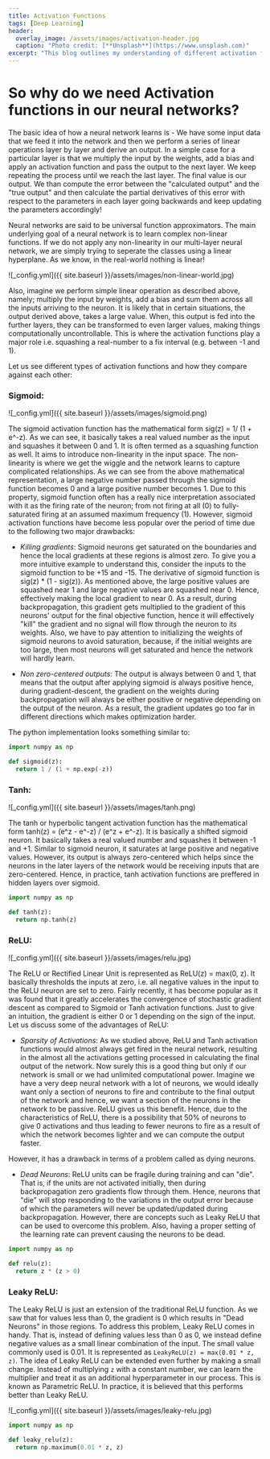 ```yaml
---
title: Activation Functions
tags: [Deep Learning]
header:
  overlay_image: /assets/images/activation-header.jpg
  caption: "Photo credit: [**Unsplash**](https://www.unsplash.com)"
excerpt: "This blog outlines my understanding of different activation functions used in deep neural networks..."
---
```


# So why do we need Activation functions in our neural networks?

The basic idea of how a neural network learns is - We have some input data that we feed it into the network and then we perform a series of linear operations layer by layer and derive an output. In a simple case for a particular layer is that we multiply the input by the weights, add a bias and apply an activation function and pass the output to the next layer. We keep repeating the process until we reach the last layer. The final value is our output. We than compute the error between the "calculated output" and the "true output" and then calculate the partial derivatives of this error with respect to the parameters in each layer going backwards and keep updating the parameters accordingly!

Neural networks are said to be universal function approximators. The main underlying goal of a neural network is to learn complex non-linear functions. If we do not apply any non-linearity in our multi-layer neural network, we are simply trying to seperate the classes using a linear hyperplane. As we know, in the real-world nothing is linear!

![_config.yml]({{ site.baseurl }}/assets/images/non-linear-world.jpg)


Also, imagine we perform simple linear operation as described above, namely; multiply the input by weights, add a bias and sum them across all the inputs arriving to the neuron. It is likely that in certain situations, the output derived above, takes a large value. When, this output is fed into the further layers, they can be transformed to even larger values, making things computationally uncontrollable. This is where the activation functions play a major role i.e. squashing a real-number to a fix interval (e.g. between -1 and 1).

Let us see different types of activation functions and how they compare against each other:

### Sigmoid:

![_config.yml]({{ site.baseurl }}/assets/images/sigmoid.png)

The sigmoid activation function has the mathematical form sig(z) = 1/ (1 + e^-z). As we can see, it basically takes a real valued number as the input and squashes it between 0 and 1. It is often termed as a squashing function as well. It aims to introduce non-linearity in the input space. The non-linearity is where we get the wiggle and the network learns to capture complicated relationships. As we can see from the above mathematical representation, a large negative number passed through the sigmoid function becomes 0 and a large positive number becomes 1. Due to this property, sigmoid function often has a really nice interpretation associated with it as the firing rate of the neuron; from not firing at all (0) to fully-saturated firing at an assumed maximum frequency (1). However, sigmoid activation functions have become less popular over the period of time due to the following two major drawbacks:

- *Killing gradients*: 
Sigmoid neurons get saturated on the boundaries and hence the local gradients at these regions is almost zero. To give you a more intuitive example to understand this, consider the inputs to the sigmoid function to be +15 and -15. The derivative of sigmoid function is sig(z) * (1 - sig(z)). As mentioned above, the large positive values are squashed near 1 and large negative values are squashed near 0. Hence, effectively making the local gradient to near 0. As a result, during backpropagation, this gradient gets multiplied to the gradient of this neurons' output for the final objective function, hence it will effectively "kill" the gradient and no signal will flow through the neuron to its weights. Also, we have to pay attention to initializing the weights of sigmoid neurons to avoid saturation, because, if the initial weights are too large, then most neurons will get saturated and hence the network will hardly learn.

- *Non zero-centered outputs*: 
The output is always between 0 and 1, that means that the output after applying sigmoid is always positive hence, during gradient-descent, the gradient on the weights during backpropagation will always be either positive or negative depending on the output of the neuron. As a result, the gradient updates go too far in different directions which makes optimization harder.

The python implementation looks something similar to:

```python
import numpy as np

def sigmoid(z):
  return 1 / (1 + np.exp(-z))
```

### Tanh:

![_config.yml]({{ site.baseurl }}/assets/images/tanh.png)

The tanh or hyperbolic tangent activation function has the mathematical form tanh(z) = (e^z - e^-z) / (e^z + e^-z). It is basically a shifted sigmoid neuron. It basically takes a real valued number and squashes it between -1 and +1. Similar to sigmoid neuron, it saturates at large positive and negative values. However, its output is always zero-centered which helps since the neurons in the later layers of the network would be receiving inputs that are zero-centered. Hence, in practice, tanh activation functions are preffered in hidden layers over sigmoid.

```python
import numpy as np

def tanh(z):
  return np.tanh(z)
```



### ReLU:

![_config.yml]({{ site.baseurl }}/assets/images/relu.jpg)

The ReLU or Rectified Linear Unit is represented as ReLU(z) = max(0, z). It basically thresholds the inputs at zero, i.e. all negative values in the input to the ReLU neuron are set to zero. Fairly recently, it has become popular as it was found that it greatly accelerates the convergence of stochastic gradient descent as compared to Sigmoid or Tanh activation functions. Just to give an intuition, the gradient is either 0 or 1 depending on the sign of the input. Let us discuss some of the advantages of ReLU:

- *Sparsity of Activations*:
As we studied above, ReLU and Tanh activation functions would almost always get fired in the neural network, resulting in the almost all the activations getting processed in calculating the final output of the network. Now surely this is a good thing but only if our network is small or we had unlimited computational power. Imagine we have a very deep neural network with a lot of neurons, we would ideally want only a section of neurons to fire and contribute to the final output of the network and hence, we want a section of the neurons in the network to be passive. ReLU gives us this benefit. Hence, due to the characteristics of ReLU, there is a possibility that 50% of neurons to give 0 activations and thus leading to fewer neurons to fire as a result of which the network becomes lighter and we can compute the output faster.

However, it has a drawback in terms of a problem called as dying neurons. 

- *Dead Neurons*:
ReLU units can be fragile during training and can "die". That is, if the units are not activated initially, then during backpropagation zero gradients flow through them. Hence, neurons that "die" will stop responding to the variations in the output error because of which the parameters will never be updated/updated during backpropagation. However, there are concepts such as Leaky ReLU that can be used to overcome this problem. Also, having a proper setting of the learning rate can prevent causing the neurons to be dead.

```python
import numpy as np

def relu(z):
  return z * (z > 0)
```



### Leaky ReLU:

The Leaky ReLU is just an extension of the traditional ReLU function. As we saw that for values less than 0, the gradient is 0 which results in "Dead Neurons" in those regions. To address this problem, Leaky ReLU comes in handy. That is, instead of defining values less than 0 as 0, we instead define negative values as a small linear combination of the input. The small value commonly used is 0.01.  It is represented as `LeakyReLU(z) = max(0.01 * z, z)`. The idea of Leaky ReLU can be extended even further by making a small change. Instead of multiplying `z` with a constant number, we can learn the multiplier and treat it as an additional hyperparameter in our process. This is known as Parametric ReLU. In practice, it is believed that this performs better than Leaky ReLU.

![_config.yml]({{ site.baseurl }}/assets/images/leaky-relu.jpg)

```python
import numpy as np

def leaky_relu(z):
  return np.maximum(0.01 * z, z)
```